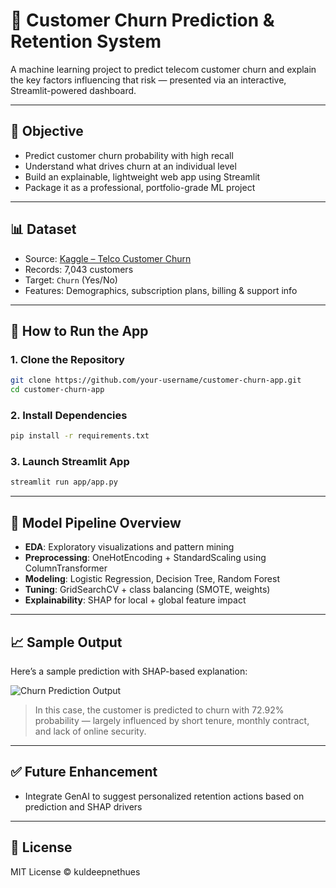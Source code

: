 # 🧠 Customer Churn Prediction & Retention System

A machine learning project to predict telecom customer churn and explain the key factors influencing that risk — presented via an interactive, Streamlit-powered dashboard.

---

## 📌 Objective

- Predict customer churn probability with high recall
- Understand what drives churn at an individual level
- Build an explainable, lightweight web app using Streamlit
- Package it as a professional, portfolio-grade ML project

---

## 📊 Dataset

- Source: [Kaggle – Telco Customer Churn](https://www.kaggle.com/blastchar/telco-customer-churn)
- Records: 7,043 customers
- Target: `Churn` (Yes/No)
- Features: Demographics, subscription plans, billing & support info

---

## 🚀 How to Run the App

### 1. Clone the Repository

```bash
git clone https://github.com/your-username/customer-churn-app.git
cd customer-churn-app
````

### 2. Install Dependencies

```bash
pip install -r requirements.txt
```

### 3. Launch Streamlit App

```bash
streamlit run app/app.py
```

---

## 🧪 Model Pipeline Overview

* **EDA**: Exploratory visualizations and pattern mining
* **Preprocessing**: OneHotEncoding + StandardScaling using ColumnTransformer
* **Modeling**: Logistic Regression, Decision Tree, Random Forest
* **Tuning**: GridSearchCV + class balancing (SMOTE, weights)
* **Explainability**: SHAP for local + global feature impact

---

## 📈 Sample Output

Here’s a sample prediction with SHAP-based explanation:

![Churn Prediction Output](path/to/your/screenshot.png)

> In this case, the customer is predicted to churn with 72.92% probability — largely influenced by short tenure, monthly contract, and lack of online security.

---

## ✅ Future Enhancement

* Integrate GenAI to suggest personalized retention actions based on prediction and SHAP drivers

---

## 📄 License

MIT License © kuldeepnethues
